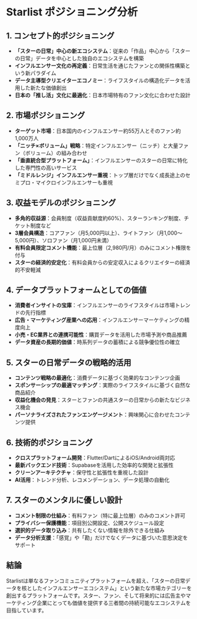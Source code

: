 # Starlist ポジショニング分析

## 1. コンセプト的ポジショニング
- **「スターの日常」中心の新エコシステム**：従来の「作品」中心から「スターの日常」データを中心とした独自のエコシステムを構築
- **インフルエンサー文化の再定義**：日常生活を通じたファンとの関係性構築という新パラダイム
- **データ主導型クリエイターエコノミー**：ライフスタイルの構造化データを活用した新たな価値創出
- **日本の「推し活」文化に最適化**：日本市場特有のファン文化に合わせた設計

## 2. 市場ポジショニング
- **ターゲット市場**：日本国内のインフルエンサー約55万人とそのファン約1,000万人
- **「ニッチ×ボリューム」戦略**：特定インフルエンサー（ニッチ）と大量ファン（ボリューム）の組み合わせ
- **「垂直統合型プラットフォーム」**：インフルエンサーのスターの日常に特化した専門性の高いサービス
- **「ミドルレンジ」インフルエンサー重視**：トップ層だけでなく成長途上のセミプロ・マイクロインフルエンサーも重視

## 3. 収益モデルのポジショニング
- **多角的収益源**：会員制度（収益貢献度約60%）、スターランキング制度、チケット制度など
- **3層会員構造**：コアファン（月5,000円以上）、ライトファン（月1,000〜5,000円）、ソロファン（月1,000円未満）
- **有料会員限定コメント機能**：最上位層（2,980円/月）のみにコメント権限を付与
- **スターの経済的安定化**：有料会員からの安定収入によるクリエイターの経済的不安軽減

## 4. データプラットフォームとしての価値
- **消費者インサイトの宝庫**：インフルエンサーのライフスタイルは市場トレンドの先行指標
- **広告・マーケティング産業への応用**：インフルエンサーマーケティングの精度向上
- **小売・EC業界との連携可能性**：購買データを活用した市場予測や商品推薦
- **データ資産の長期的価値**：時系列データの蓄積による競争優位性の確立

## 5. スターの日常データの戦略的活用
- **コンテンツ戦略の最適化**：消費データに基づく効果的なコンテンツ企画
- **スポンサーシップの最適マッチング**：実際のライフスタイルに基づく自然な商品紹介
- **収益化機会の発見**：スターとファンの共通スターの日常からの新たなビジネス機会
- **パーソナライズされたファンエンゲージメント**：興味関心に合わせたコンテンツ提供

## 6. 技術的ポジショニング
- **クロスプラットフォーム開発**：Flutter/DartによるiOS/Android両対応
- **最新バックエンド技術**：Supabaseを活用した効率的な開発と拡張性
- **クリーンアーキテクチャ**：保守性と拡張性を重視した設計
- **AI活用**：トレンド分析、レコメンデーション、データ処理の自動化

## 7. スターのメンタルに優しい設計
- **コメント制限の仕組み**：有料ファン（特に最上位層）のみのコメント許可
- **プライバシー保護機能**：項目別公開設定、公開スケジュール設定
- **選択的データ取り込み**：共有したくない情報を除外できる仕組み
- **データ分析支援**：「感覚」や「勘」だけでなくデータに基づいた意思決定をサポート

## 結論
Starlistは単なるファンコミュニティプラットフォームを超え、「スターの日常データを核としたインフルエンサーエコシステム」という新たな市場カテゴリーを創出するプラットフォームです。スター、ファン、そして将来的には広告主やマーケティング企業にとっても価値を提供する三者間の持続可能なエコシステムを目指しています。
